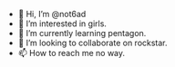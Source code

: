 - 👋 Hi, I’m @not6ad
- 👀 I’m interested in girls.
- 🌱 I’m currently learning pentagon.
- 💞️ I’m looking to collaborate on rockstar.
- 📫 How to reach me no way.

<!---
not6ad/not6ad is a ✨ special ✨ repository because its `README.md` (this file) appears on your GitHub profile.
You can click the Preview link to take a look at your changes.
--->
